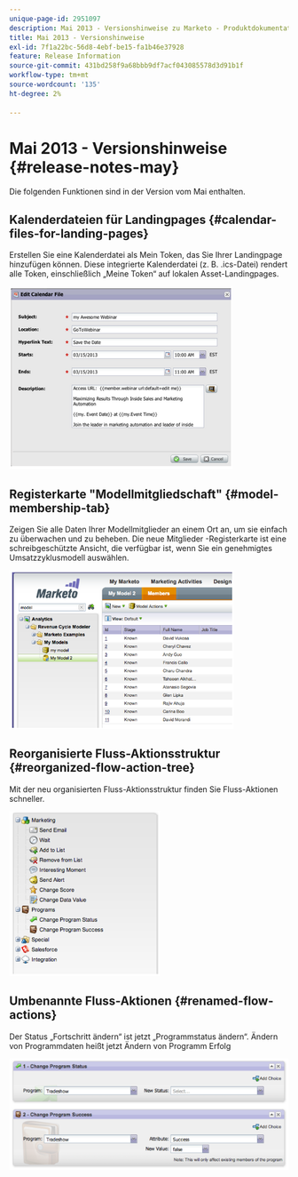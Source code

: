 ```yaml
---
unique-page-id: 2951097
description: Mai 2013 - Versionshinweise zu Marketo - Produktdokumentation
title: Mai 2013 - Versionshinweise
exl-id: 7f1a22bc-56d8-4ebf-be15-fa1b46e37928
feature: Release Information
source-git-commit: 431bd258f9a68bbb9df7acf043085578d3d91b1f
workflow-type: tm+mt
source-wordcount: '135'
ht-degree: 2%

---
```


# Mai 2013 - Versionshinweise {#release-notes-may}

Die folgenden Funktionen sind in der Version vom Mai enthalten.

## Kalenderdateien für Landingpages {#calendar-files-for-landing-pages}

Erstellen Sie eine Kalenderdatei als Mein Token, das Sie Ihrer Landingpage hinzufügen können. Diese integrierte Kalenderdatei (z. B. .ics-Datei) rendert alle Token, einschließlich „Meine Token“ auf lokalen Asset-Landingpages.

![](assets/image2014-9-22-16-3a3-3a18.png)

## Registerkarte &quot;Modellmitgliedschaft&quot; {#model-membership-tab}

Zeigen Sie alle Daten Ihrer Modellmitglieder an einem Ort an, um sie einfach zu überwachen und zu beheben. Die neue Mitglieder -Registerkarte ist eine schreibgeschützte Ansicht, die verfügbar ist, wenn Sie ein genehmigtes Umsatzzyklusmodell auswählen.

![](assets/image2014-9-22-16-3a3-3a33.png)

## Reorganisierte Fluss-Aktionsstruktur {#reorganized-flow-action-tree}

Mit der neu organisierten Fluss-Aktionsstruktur finden Sie Fluss-Aktionen schneller.

![](assets/image2014-9-22-16-3a3-3a58.png)

## Umbenannte Fluss-Aktionen {#renamed-flow-actions}

Der Status „Fortschritt ändern“ ist jetzt „Programmstatus ändern“. Ändern von Programmdaten heißt jetzt Ändern von Programm Erfolg

![](assets/image2014-9-22-16-3a4-3a17.png)
